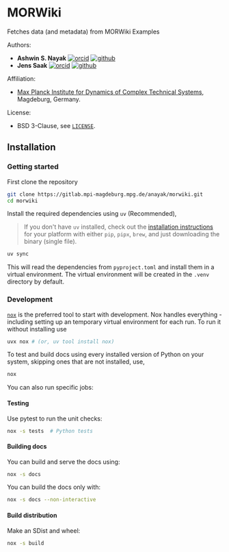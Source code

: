 # MORWiki

Fetches data (and metadata) from MORWiki Examples

Authors:
- **Ashwin S. Nayak**
  [![orcid](https://img.shields.io/badge/%20-orcid-black?logo=orcid&style=plastic)](https://orcid.org/0000-0002-9855-2377)
  [![github](https://img.shields.io/badge/%20-gitlab-black?logo=gitlab&style=plastic)](https://gitlab.mpi-magdeburg.mpg.de/anayak)
- **Jens Saak**
  [![orcid](https://img.shields.io/badge/%20-orcid-black?logo=orcid&style=plastic)](https://orcid.org/0000-0001-5567-9637)
  [![github](https://img.shields.io/badge/%20-gitlab-black?logo=gitlab&style=plastic)](https://gitlab.mpi-magdeburg.mpg.de/saak)

Affiliation:
  - [Max Planck Institute for Dynamics of Complex Technical Systems](https://www.mpi-magdeburg.mpg.de), Magdeburg, Germany.

License:
  - BSD 3-Clause, see [`LICENSE`](LICENSE).

## Installation

### Getting started
First clone the repository

```bash
git clone https://gitlab.mpi-magdeburg.mpg.de/anayak/morwiki.git
cd morwiki
```

Install the required dependencies using `uv` (Recommended),

> If you don't have `uv` installed, check out the [installation instructions](https://docs.astral.sh/uv/getting-started/installation/) for your platform with either `pip`, `pipx`, `brew`, and just downloading the binary (single file).

```bash
uv sync
```
This will read the dependencies from `pyproject.toml` and install them in a virtual environment. The virtual environment will be created in the `.venv` directory by default.

### Development

[`nox`](https://nox.thea.codes) is the preferred tool to start with development.
Nox handles everything - including setting up an temporary virtual environment for each run.
To run it without installing use
```bash
uvx nox # (or, uv tool install nox)
```
To test and build docs using every installed version of Python on your system, skipping ones that are not installed, use,
```bash
nox
```
You can also run specific jobs:

#### Testing

Use pytest to run the unit checks:

```bash
nox -s tests  # Python tests
```

#### Building docs
You can build and serve the docs using:
```bash
nox -s docs
```

You can build the docs only with:
```bash
nox -s docs --non-interactive
```

#### Build distribution
Make an SDist and wheel:
```bash
nox -s build
```
